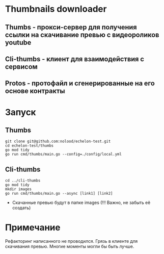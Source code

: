 # Thumbnails downloader

## Thumbs - прокси-сервер для получения ссылки на скачивание превью с видеороликов youtube

## Cli-thumbs - клиент для взаимодействия с сервисом

## Protos - протофайл и сгенерированные на его основе контракты 

# Запуск

## Thumbs
```shell
git clone git@github.com:nolood/echelon-test.git
cd echelon-test/thumbs
go mod tidy
go run cmd/thumbs/main.go --config=./config/local.yml 
```

## Cli-thumbs
```shell
cd ../cli-thumbs
go mod tidy
mkdir images
go run cmd/thumbs/main.go --async [link1] [link2]
```
- Скачанные превью будут в папке images (!!! Важно, не забыть её создать)

# Примечание

Рефакторинг написанного не проводился. Грязь в клиенте для скачивания превью. Многие моменты могли бы быть лучше.